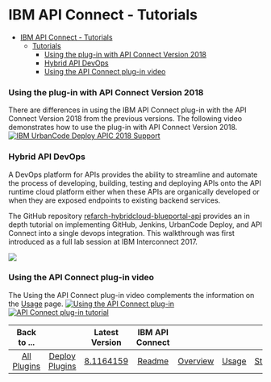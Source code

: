 
# IBM API Connect - Tutorials

- [IBM API Connect - Tutorials](#ibm-api-connect---tutorials)
  - [Tutorials](#tutorials)
    - [Using the plug-in with API Connect Version 2018](#using-the-plug-in-with-api-connect-version-2018)
    - [Hybrid API DevOps](#hybrid-api-devops)
    - [Using the API Connect plug-in video](#using-the-api-connect-plug-in-video)

### Using the plug-in with API Connect Version 2018

There are differences in using the IBM API Connect plug-in with the API Connect Version 2018 from the previous versions. The following video demonstrates how to use the plug-in with API Connect Version 2018.
[![IBM UrbanCode Deploy APIC 2018 Support](https://www.youtube.com/embed/9cRXjnsAV6w)](https://www.youtube.com/embed/9cRXjnsAV6w "IBM UrbanCode Deploy APIC 2018 Support")

### Hybrid API DevOps

A DevOps platform for APIs provides the ability to streamline and automate the process of developing, building, testing and deploying APIs onto the API runtime cloud platform either when these APIs are organically developed or when they are exposed endpoints to existing backend services.

The GitHub repository [refarch-hybridcloud-blueportal-api](https://github.com/ibm-cloud-architecture/refarch-hybridcloud-blueportal-api) provides an in depth tutorial on implementing GitHub, Jenkins, UrbanCode Deploy, and API Connect into a single devops integration. This walkthrough was first introduced as a full lab session at IBM Interconnect 2017.

[![](media/deployment_sample.png)](media/deployment_sample.png)

### Using the API Connect plug-in video

The Using the API Connect plug-in video complements the information on the [Usage](usage.md) page.
[![Using the API Connect plug-in](https://www.youtube.com/embed/JtJYFszcGs4)](https://www.youtube.com/embed/JtJYFszcGs4 "Using the API Connect plug-in")
[![API Connect plug-in tutorial](https://www.youtube.com/watch?v=wqoPHkxCNSY)](https://www.youtube.com/watch?v=wqoPHkxCNSY "API Connect plug-in Tutorial")

|Back to ...||Latest Version|IBM API Connect ||||||
| :---: | :---: | :---: | :---: | :---: | :---: | :---: | :---: | :---: |
|[All Plugins](../../index.md)|[Deploy Plugins](../README.md)|[8.1164159](https://raw.githubusercontent.com/UrbanCode/IBM-UCD-PLUGINS/main/files/apiconnect/ucd-apiconnect-8.1164159.zip)|[Readme](README.md)|[Overview](overview.md)|[Usage](usage.md)|[Steps](steps.md)|[Troubleshooting](troubleshooting.md)|[Downloads](downloads.md)|
